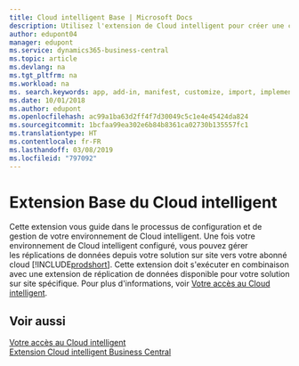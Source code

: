 ```yaml
---
title: Cloud intelligent Base | Microsoft Docs
description: Utilisez l'extension de Cloud intelligent pour créer une copie cloud de vos données afin d'être connecté au Cloud intelligent.
author: edupont04
manager: edupont
ms.service: dynamics365-business-central
ms.topic: article
ms.devlang: na
ms.tgt_pltfrm: na
ms.workload: na
ms. search.keywords: app, add-in, manifest, customize, import, implement
ms.date: 10/01/2018
ms.author: edupont
ms.openlocfilehash: ac99a1ba63d2ff4f7d30049c5c1e4e45424da824
ms.sourcegitcommit: 1bcfaa99ea302e6b84b8361ca02730b135557fc1
ms.translationtype: HT
ms.contentlocale: fr-FR
ms.lasthandoff: 03/08/2019
ms.locfileid: "797092"
---
```

# <a name="intelligent-cloud-base-extension"></a>Extension Base du Cloud intelligent

Cette extension vous guide dans le processus de configuration et de gestion de votre environnement de Cloud intelligent. Une fois votre environnement de Cloud intelligent configuré, vous pouvez gérer les réplications de données depuis votre solution sur site vers votre abonné cloud [!INCLUDE[prodshort](includes/prodshort.md)]. Cette extension doit s'exécuter en combinaison avec une extension de réplication de données disponible pour votre solution sur site spécifique. Pour plus d'informations, voir [Votre accès au Cloud intelligent](about-intelligent-cloud.md).  

## <a name="see-also"></a>Voir aussi

[Votre accès au Cloud intelligent](about-intelligent-cloud.md)  
[Extension Cloud intelligent Business Central](ui-extensions-data-replication.md)  
